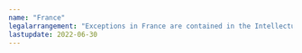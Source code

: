 ```yaml
---
name: "France" 
legalarrangement: "Exceptions in France are contained in the Intellectual Property Code (Code de la propriété intellectuelle)."
lastupdate: 2022-06-30
---
```

